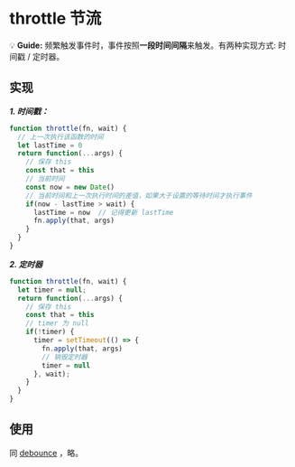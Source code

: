 # throttle 节流

💡 **Guide:** 频繁触发事件时，事件按照**一段时间间隔**来触发。有两种实现方式: 时间戳 / 定时器。

## 实现

**_1. 时间戳：_**

```js
function throttle(fn, wait) {
  // 上一次执行该函数的时间
  let lastTime = 0
  return function(...args) {
    // 保存 this
    const that = this
    // 当前时间
    const now = new Date()
    // 当前时间和上一次执行时间的差值，如果大于设置的等待时间才执行事件
    if(now - lastTime > wait) {
      lastTime = now  // 记得更新 lastTime
      fn.apply(that, args)
    }
  }
}
```

**_2. 定时器_**

```js
function throttle(fn, wait) {
  let timer = null;
  return function(...args) {
    // 保存 this
    const that = this
    // timer 为 null
    if(!timer) {
      timer = setTimeout(() => {
        fn.apply(that, args)
        // 销毁定时器
        timer = null
      }, wait);
    }
  }
}
```

## 使用

同 [debounce](/handwritten/debounce#使用) ，略。
